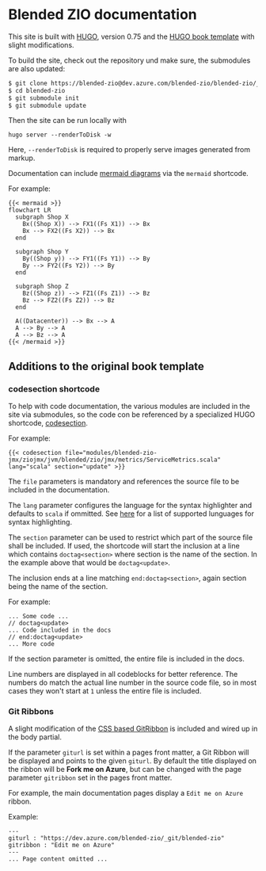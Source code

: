 # Blended ZIO documentation

This site is built with [HUGO](https://gohugo.io/), version 0.75 and the [HUGO book template](https://themes.gohugo.io/hugo-book/) with slight modifications.

To build the site, check out the repository und make sure, the submodules are also updated:

```bash
$ git clone https://blended-zio@dev.azure.com/blended-zio/blended-zio/_git/blended-zio
$ cd blended-zio
$ git submodule init
$ git submodule update
```

Then the site can be run locally with

```
hugo server --renderToDisk -w
```

Here, `--renderToDisk` is required to properly serve images generated from markup.

Documentation can include [mermaid diagrams](http://mermaid-js.github.io/mermaid/) via the `mermaid` shortcode.

For example:

```
{{< mermaid >}}
flowchart LR
  subgraph Shop X
    Bx((Shop X)) --> FX1((Fs X1)) --> Bx
    Bx --> FX2((Fs X2)) --> Bx
  end

  subgraph Shop Y
    By((Shop y)) --> FY1((Fs Y1)) --> By
    By --> FY2((Fs Y2)) --> By
  end

  subgraph Shop Z
    Bz((Shop z)) --> FZ1((Fs Z1)) --> Bz
    Bz --> FZ2((Fs Z2)) --> Bz
  end

  A((Datacenter)) --> Bx --> A
  A --> By --> A
  A --> Bz --> A
{{< /mermaid >}}
```

## Additions to the original book template

### codesection shortcode

To help with code documentation, the various modules are included in the site via submodules, so the code con be referenced by a specialized HUGO shortcode, [codesection](https://dev.azure.com/blended-zio/blended-zio/_git/blended-zio?path=%2Fthemes%2Fbook%2Flayouts%2Fshortcodes%2Fcodesection.html).

For example:

```
{{< codesection file="modules/blended-zio-jmx/ziojmx/jvm/blended/zio/jmx/metrics/ServiceMetrics.scala" lang="scala" section="update" >}}
```

The `file` parameters is mandatory and references the source file to be included in the documentation.

The `lang` parameter configures the language for the syntax highlighter and defaults to `scala` if ommitted. See [here](https://github.com/alecthomas/chroma#supported-languages) for a list of supported lunguages for syntax highlighting.

The `section` parameter can be used to restrict which part of the source file shall be included. If used, the shortcode will start the inclusion at a line which contains `doctag<section>` where section is the name of the section. In the example above that would be `doctag<update>`.

The inclusion ends at a line matching `end:doctag<section>`, again section being the name of the section.

For example:

```
... Some code ...
// doctag<update>
... Code included in the docs
// end:doctag<update>
... More code
```

If the section parameter is omitted, the entire file is included in the docs.

Line numbers are displayed in all codeblocks for better reference. The numbers do match the actual line number in the source code file, so in most cases they won't start at `1` unless the entire file is included.

### Git Ribbons

A slight modification of the [CSS based GitRibbon]( https://github.com/simonwhitaker/github-fork-ribbon-css) is included and wired up in the body partial.

If the parameter `giturl` is set within a pages front matter, a Git Ribbon will be displayed and points to the given `giturl`. By default the title displayed on the ribbon will be __Fork me on Azure__, but can be changed with the page parameter `gitribbon` set in the pages front matter.

For example, the main documentation pages display a `Edit me on Azure` ribbon.

Example:
```
---
giturl : "https://dev.azure.com/blended-zio/_git/blended-zio"
gitribbon : "Edit me on Azure"
---
... Page content omitted ...
```
